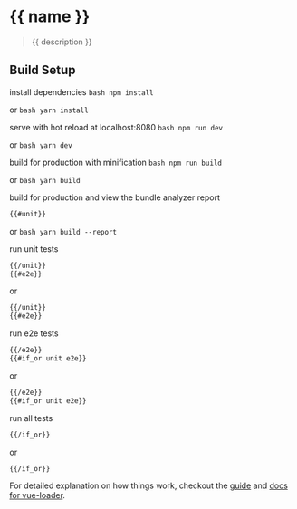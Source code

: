 # {{ name }}

> {{ description }}

## Build Setup

install dependencies
``` bash npm install ```

or
``` bash yarn install ```

serve with hot reload at localhost:8080
``` bash npm run dev ```

or
``` bash yarn dev ```

build for production with minification
``` bash npm run build ```

or
``` bash yarn build ```

build for production and view the bundle analyzer report
``` bash npm run build --report
{{#unit}}
```

or
``` bash yarn build --report ```

run unit tests
``` bash npm run unit
{{/unit}}
{{#e2e}}
```

or
``` bash yarn unit
{{/unit}}
{{#e2e}}
```

run e2e tests
``` bash npm run e2e
{{/e2e}}
{{#if_or unit e2e}}
```

or
``` bash yarn e2e
{{/e2e}}
{{#if_or unit e2e}}
```

run all tests
``` bash npm test
{{/if_or}}
```

or
``` bash yarn test
{{/if_or}}
```

For detailed explanation on how things work, checkout the [guide](http://vuejs-templates.github.io/webpack/) and [docs for vue-loader](http://vuejs.github.io/vue-loader).
